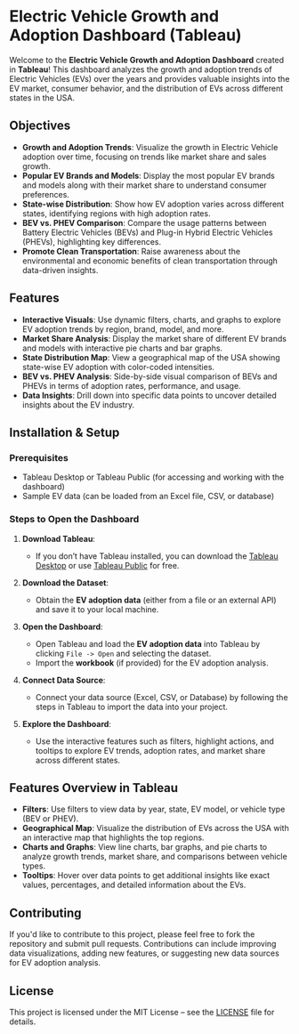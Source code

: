 # Electric Vehicle Growth and Adoption Dashboard (Tableau)

Welcome to the **Electric Vehicle Growth and Adoption Dashboard** created in **Tableau**! This dashboard analyzes the growth and adoption trends of Electric Vehicles (EVs) over the years and provides valuable insights into the EV market, consumer behavior, and the distribution of EVs across different states in the USA.

## Objectives

- **Growth and Adoption Trends**: Visualize the growth in Electric Vehicle adoption over time, focusing on trends like market share and sales growth.
- **Popular EV Brands and Models**: Display the most popular EV brands and models along with their market share to understand consumer preferences.
- **State-wise Distribution**: Show how EV adoption varies across different states, identifying regions with high adoption rates.
- **BEV vs. PHEV Comparison**: Compare the usage patterns between Battery Electric Vehicles (BEVs) and Plug-in Hybrid Electric Vehicles (PHEVs), highlighting key differences.
- **Promote Clean Transportation**: Raise awareness about the environmental and economic benefits of clean transportation through data-driven insights.

## Features

- **Interactive Visuals**: Use dynamic filters, charts, and graphs to explore EV adoption trends by region, brand, model, and more.
- **Market Share Analysis**: Display the market share of different EV brands and models with interactive pie charts and bar graphs.
- **State Distribution Map**: View a geographical map of the USA showing state-wise EV adoption with color-coded intensities.
- **BEV vs. PHEV Analysis**: Side-by-side visual comparison of BEVs and PHEVs in terms of adoption rates, performance, and usage.
- **Data Insights**: Drill down into specific data points to uncover detailed insights about the EV industry.

## Installation & Setup

### Prerequisites

- Tableau Desktop or Tableau Public (for accessing and working with the dashboard)
- Sample EV data (can be loaded from an Excel file, CSV, or database)

### Steps to Open the Dashboard

1. **Download Tableau**:
   - If you don’t have Tableau installed, you can download the [Tableau Desktop](https://www.tableau.com/products/desktop) or use [Tableau Public](https://public.tableau.com/s/) for free.
   
2. **Download the Dataset**:
   - Obtain the **EV adoption data** (either from a file or an external API) and save it to your local machine.

3. **Open the Dashboard**:
   - Open Tableau and load the **EV adoption data** into Tableau by clicking `File -> Open` and selecting the dataset.
   - Import the **workbook** (if provided) for the EV adoption analysis.

4. **Connect Data Source**:
   - Connect your data source (Excel, CSV, or Database) by following the steps in Tableau to import the data into your project.

5. **Explore the Dashboard**:
   - Use the interactive features such as filters, highlight actions, and tooltips to explore EV trends, adoption rates, and market share across different states.

## Features Overview in Tableau

- **Filters**: Use filters to view data by year, state, EV model, or vehicle type (BEV or PHEV).
- **Geographical Map**: Visualize the distribution of EVs across the USA with an interactive map that highlights the top regions.
- **Charts and Graphs**: View line charts, bar graphs, and pie charts to analyze growth trends, market share, and comparisons between vehicle types.
- **Tooltips**: Hover over data points to get additional insights like exact values, percentages, and detailed information about the EVs.

## Contributing

If you'd like to contribute to this project, please feel free to fork the repository and submit pull requests. Contributions can include improving data visualizations, adding new features, or suggesting new data sources for EV adoption analysis.

## License

This project is licensed under the MIT License – see the [LICENSE](LICENSE) file for details.
